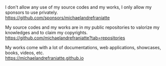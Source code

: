 ﻿  
I don't allow any use of my source codes and my works, I only allow my sponsors to use privately.  
https://github.com/sponsors/michaelandrefraniatte  
  
My source codes and my works are in my public repositories to valorize my knowledges and to claim my copyrights.  
https://github.com/michaelandrefraniatte?tab=repositories  
  
My works come with a lot of documentations, web applications, showcases, books, videos, etc.  
https://michaelandrefraniatte.github.io  
  